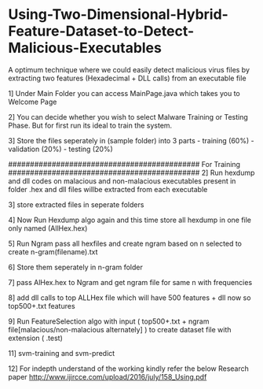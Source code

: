 # Using-Two-Dimensional-Hybrid-Feature-Dataset-to-Detect-Malicious-Executables
A optimum technique where we could easily detect malicious virus files by extracting two features (Hexadecimal + DLL calls) from an executable file

1] Under Main Folder you can access MainPage.java which takes you to Welcome Page

2] You can decide whether you wish to select Malware Training or Testing Phase. 
   But for first run its ideal to train the system.

3] Store the files seperately in (sample folder) into 3 parts 
		- training   (60%)
    - validation (20%)
		- testing    (20%)

 ############################################ For Training ############################################
2] Run hexdump and dll codes on malacious and non-malacious executables present in folder
	.hex and dll files willbe extracted from each executable

3] store extracted files in seperate folders 

4] Now Run Hexdump algo again and this time store all hexdump in one file only named (AllHex.hex) 
	
5] Run Ngram pass all hexfiles and create ngram based on n selected to create n-gram(filename).txt 

6] Store them seperately in n-gram folder

7] pass AlHex.hex to Ngram and get ngram file for same n with frequencies


8] add dll calls to top ALLHex file which will have 500 features + dll now so top500+.txt features

9] Run FeatureSelection algo with input  ( top500+.txt + ngram file[malacious/non-malacious alternately] ) to create dataset file with extension ( .test)

11] svm-training and svm-predict  

12] For indepth understand of the working kindly refer the below Research paper
     http://www.ijircce.com/upload/2016/july/158_Using.pdf
